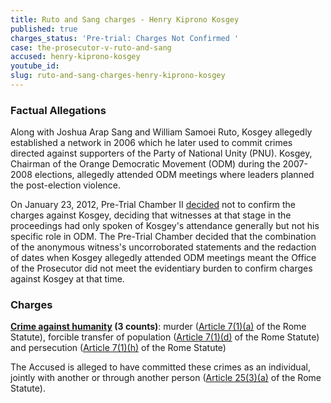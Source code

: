 ```yaml
---
title: Ruto and Sang charges - Henry Kiprono Kosgey
published: true
charges_status: 'Pre-trial: Charges Not Confirmed '
case: the-prosecutor-v-ruto-and-sang
accused: henry-kiprono-kosgey
youtube_id:
slug: ruto-and-sang-charges-henry-kiprono-kosgey
---
```



### Factual Allegations

Along with Joshua Arap Sang and William Samoei Ruto, Kosgey allegedly established a network in 2006 which he later used to commit crimes directed against supporters of the Party of National Unity (PNU). Kosgey, Chairman of the Orange Democratic Movement (ODM) during the 2007-2008 elections, allegedly attended ODM meetings where leaders planned the post-election violence.

On January 23, 2012, Pre-Trial Chamber II [decided]() not to confirm the charges against Kosgey, deciding that witnesses at that stage in the proceedings had only spoken of Kosgey's attendance generally but not his specific role in ODM. The Pre-Trial Chamber decided that the combination of the anonymous witness's uncorroborated statements and the redaction of dates when Kosgey allegedly attended ODM meetings meant the Office of the Prosecutor did not meet the evidentiary burden to confirm charges against Kosgey at that time.

### Charges

**[Crime against humanity](http://www.casematrixnetwork.org/case-m/klamberg-commentary/rome-statute/#c1171) (3 counts)**: murder ([Article 7(1)(a)](http://www.casematrixnetwork.org/cmn-knowledge-hub/klamberg-commentary/elements-of-crime/#c2286) of the Rome Statute), forcible transfer of population ([Article 7(1)(d)](http://www.casematrixnetwork.org/cmn-knowledge-hub/klamberg-commentary/elements-of-crime/#c2289) of the Rome Statute) and persecution ([Article 7(1)(h)](http://www.casematrixnetwork.org/cmn-knowledge-hub/klamberg-commentary/elements-of-crime/#c2298) of the Rome Statute)

The Accused is alleged to have committed these crimes as an individual, jointly with another or through another person ([Article 25(3)(a)](http://www.casematrixnetwork.org/case-m/klamberg-commentary/rome-statute/#c1198) of the Rome Statute).